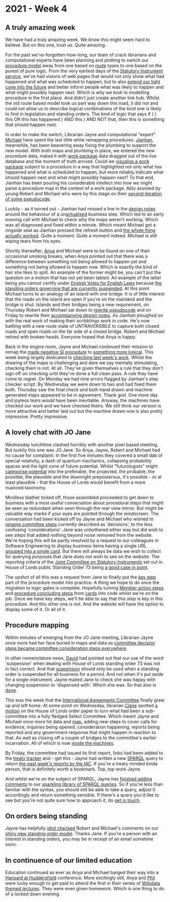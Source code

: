 # 2021 - Week 4

## A truly amazing week

We have had a truly amazing week. We know this might seem hard to believe. But on this one, trust us. Quite amazing.

For the past we've-forgotten-how-long, our team of crack librarians and computational experts have been planning and plotting to switch our [procedure model](https://ukparliament.github.io/ontologies/procedure/procedure-ontology.html) away from one based on [route](https://ukparliament.github.io/ontologies/procedure/procedure-ontology.html#d4e164) types to one based on the purest of pure logic. From the very earliest days of the [Statutory Instrument service](https://statutoryinstruments.parliament.uk/), we've had visions of web pages that would not only show what had happened and what was scheduled to happen, but to also [extend our light cone into the future](https://thevoroscope.com/2017/02/24/the-futures-cone-use-and-history) and better inform people what was likely to happen and what might possibly happen next. Which is why we took to modelling procedure in the first place. And didn't just create another link hub. Whilst the old route based model took us part way down this road, it did not and could not allow us to describe logical combinations of the kind one is likely to find in legislation and standing orders. The kind of logic that says if ( ( this OR this has happened ) AND this ) AND NOT that, then this is something that should happen next.

In order to make the switch, Librarian Jayne and computational "expert" [Michael](https://twitter.com/fantasticlife) have spent the last little while remapping procedures. [Jianhan](https://twitter.com/jianhanzhu), meanwhile, has been beavering away fixing the plumbing to support the new model. With both maps and plumbing in place, we entered the new procedure data, mated it with [work package](https://ukparliament.github.io/ontologies/procedure/procedure-ontology.html#d4e222) data dragged out of the live database and the moment of truth arrived. Could we [visualise a work package](https://trello.com/c/CSr8KMvp/26-rewrite-work-package-visualisation) subject to a procedure in a way that highlighted not only what has happened and what is scheduled to happen, but more reliably indicate what should happen next and what might possibly happen next? To that end, Jianhan has been pouring his considerable intellect into how we might parse a procedure map in the context of a work package. Ably assisted by young Robert and Michael who were by this stage on their [second iteration of some pseudocode](https://ukparliament.github.io/ontologies/procedure/flowcharts/meta/parsing/#with-step-types).

Luckily - as it turned out - Jianhan had missed a line in the [design notes](https://ukparliament.github.io/ontologies/procedure/flowcharts/meta/design-notes/) around the behaviour of a un[actualised](https://ukparliament.github.io/ontologies/procedure/procedure-ontology.html#d4e367) business step. Which led to an early evening call with Michael to check why the maps weren't working. Which was all diagnosed and fixed within a minute. Which meant Michael got a ringside seat as Jianhan pressed the refresh button and [the whole thing actually worked](https://ukparliament.github.io/ontologies/meta/weeknotes/2021/04/pnsi.png). Quite a moment. Quite a moment indeed. Michael is still wiping tears from his eyes.

Shortly thereafter, [Anya](https://twitter.com/bitten_) and Michael were to be found on one of their occasional smoking breaks, when Anya pointed out that there was a difference between something not being allowed to happen yet and something not being allowed to happen now. Which is exactly the kind of hair she likes to split. An example of the former might be, you can't put the question on a motion that has not yet been tabled. An example of the latter being you cannot certify under [English Votes for English Laws](https://www.parliament.uk/site-information/glossary/english-votes-for-english-law-evel/) because [the standing orders governing that are currently suspended](https://publications.parliament.uk/pa/cm201919/cmstords/341/body.html#_idTextAnchor396). At this point Michael turns to an analogy of an island with one bridge. It is of little interest that the roads on the island are open if you're on the mainland and the bridge is shut. Islands and their bridges being a new requirement, on Thursday Robert and Michael sat down to [rewrite pseudocode](https://ukparliament.github.io/ontologies/procedure/flowcharts/meta/parsing/#with-step-types-2) and on Friday to rewrite their [accompanying design notes](https://ukparliament.github.io/ontologies/procedure/flowcharts/meta/design-notes/). As Jianhan ploughed on with the real work of making their scribblings work in code. He's now battling with a new route state of UNTRAVERSIBLE to capture both closed roads and open roads on the far side of a closed bridge. Robert and Michael retired with broken heads. Everyone hoped that Anya is happy.

Back in the engine room, Jayne and Michael continued their mission to remap the [made negative SI procedure](https://ukparliament.github.io/ontologies/procedure/flowcharts/sis/made-negative.pdf) to [something more logical](https://ukparliament.github.io/ontologies/procedure/flowcharts/sis/logic-gates/made-negative.pdf). This week being largely dedicated to [checking last week's work](https://trello.com/c/oOUrPDYh/21-enter-made-negative-data-to-staging). Whilst the drawing of the maps is challenging and dare we say mentally stimulating, checking them is not. At all. They've given themselves a rule that they don't sign off on checking until they've done a full clean pass. A rule they have come to regret. On Monday we had nine errors flagged by Jianhan's step checker script. By Wednesday we were down to two and had fixed them both. Thursday saw the final check and both hand drawn and machine generated maps appeared to be in agreement. Thank god. One more day and joyless tears would have been inevitable. Anyway, the machines have checked our work and we have checked theirs. We still think our version is more attractive and better laid out but the machine drawn one is also pretty impressive. Pretty impressive.

## A lovely chat with JO Jane

Wednesday lunchtime clashed horribly with another pixel based meeting. But luckily this one was JO Jane. So Anya, Jayne, Robert and Michael had no cause for complaint. In the first five minutes they covered a small dab of special relativity, a dash of quantum mechanics, collapsing probability spaces and the light cone of future potential. Whilst "futurologists" might [categorise potential](https://thevoroscope.com/2017/02/24/the-futures-cone-use-and-history/) into the preferable, the projected, the probable, the possible, the plausible and the downright preposterous, it's possible - or at least plausible - that the House of Lords would benefit from a more nuanced taxonomy.

Mindless blather ticked off, those assembled proceeded to get down to business with a most useful conversation about procedural steps that might be seen as redundant when seen through the rear view mirror. But might be valuable way marks if your eyes are pointed through the windscreen. The conversation had been kicked off by Jayne and Michael who wished to [rename committee steps](https://trello.com/c/9KNWtQpk/333-select-committee-steps-decision-or-consideration) currently described as 'decisions', to the less confusing 'considerations'. Jane was unbothered either way but did wish to see steps that added nothing beyond noise removed from the website. We're hoping this will be partly resolved by a request to our colleagues in Software Engineering to display business items having a single URL [grouped into a single card](https://trello.com/c/uIrCwiJ3/303-si-171-business-items-sometimes-actualise-multiple-steps). But there will always be data we wish to collect for querying purposes that Jane does not wish to see on the website. The reporting criteria of the [Joint Committee on Statutory Instruments](https://committees.parliament.uk/committee/148/statutory-instruments-joint-committee) set out in House of Lords public Standing Order 73 being [a good case in point](https://trello.com/c/g8m2w3N6/13-cb-reporting-criteria-permission).

The upshot of all this was a request from Jane to finally put the [key step](https://ukparliament.github.io/ontologies/procedure/procedure-ontology.html#d4e336) part of the procedure model into practice. A thing we hope to do once the migration to logic gates is complete. Hopefully turning [Member action steps](https://ukparliament.github.io/ontologies/procedure/procedure-ontology.html#d4e352) and [procedure concluding steps](https://ukparliament.github.io/ontologies/procedure/procedure-ontology.html#d4e321) from [cards](https://trello.com/c/yLSVyjU0/207-member-step-key-step-and-conclusion-step) into code whilst we're on the job. Once we have key steps, we'll be able to say that this step is key in this procedure. And this other one is not. And the website will have the option to display some of it. Or all of it.

## Procedure mapping

Within minutes of emerging from the JO Jane meeting, Librarian Jayne once more had her face buried in maps and data as [committee decision steps became committee consideration steps everywhere](https://trello.com/c/9KNWtQpk/333-select-committee-steps-decision-or-consideration).

In other nomenclature news, [David](https://twitter.com/clerkly) had pointed out that our use of the word 'suspension' when dealing with House of Lords standing order 73 was not in fact correct. And that [suspension](https://ukparliament.github.io/ontologies/standing-order/standing-order-ontology.html#d4e174) should only be used when a standing order is suspended for all business for a period. And not when it's put aside for a single instrument. Jayne mailed Jane to check she was happy with changing suspension to 'dispensed with'. Which she was. So that also is [done](https://trello.com/c/CvaBwxUu/339-jw-so-suspension-vs-so-dispensed-with).

This was the week that the [International Agreements Committee](https://committees.parliament.uk/committee/448/eu-international-agreements-subcommittee/) finally grew up and left home. At some point on Wednesday, librarian [Claire](https://twitter.com/tinysprite) spotted [a motion](https://lordsbusiness.parliament.uk/ItemOfBusiness?itemOfBusinessId=91377&sectionId=38&businessPaperDate=2021-01-28) on the House of Lords order paper to turn what had been a sub-committee into a fully fledged Select Committee. Which meant Jayne and Michael once more hit data and [map](https://ukparliament.github.io/ontologies/procedure/flowcharts/crag-treaties/crag-treaties.pdf), adding new steps to cover calls for evidence, inquiries being opened, consideration happening, reports being reported and any government response that might happen in reaction to that. As well as closing off a couple of bridges to the committee's earlier incarnation. All of which is now [inside the machines](https://procedures.azurewebsites.net/Procedures/6/graph).

By Friday, the committee had issued its first report, links had been added to the [treaty tracker](https://treaties.parliament.uk/) and - get this - Jayne had written a new [SPARQL](https://en.wikipedia.org/wiki/SPARQL) query to return [the past week's reports by the IAC](https://api.parliament.uk/sparql#query=%23+This+query+uses+classes+from+UK+Parliament's+procedure+ontology%3A+https%3A%2F%2Fukparliament.github.io%2Fontologies%2Fprocedure%2Fprocedure-ontology.html.%0A%0A%23+This+query+looks+for+all+treaties%2C+subject+to+the+Constitutional+Reform+and+Governance+Act+2010%2C+that+were+considered+by+the+International+Agreements+Committee+(IAC).+%0A%0APREFIX+rdfs%3A+%3Chttp%3A%2F%2Fwww.w3.org%2F2000%2F01%2Frdf-schema%23%3E%0APREFIX+%3A+%3Chttps%3A%2F%2Fid.parliament.uk%2Fschema%2F%3E%0APREFIX+id%3A+%3Chttps%3A%2F%2Fid.parliament.uk%2F%3E%0A%23+The+above+rows+describe+where+the+datasets+that+this+query+is+built+on+come+from.+%0A%0Aselect+%3FTreaty+%3FTreatyname+%3FworkPackage+%3FLeadOrg+%3FSeries+%3FLink+%3Fdecision+%3Fdate2+%3FLink2+where+%7B%0A++%23+The+select+row+is+identifying+what+information+to+return+from+the+query.+These+are+all+variables+from+the+query+below.+SPARQL+variables+start+with+a+%3F+and+can+match+any+node+(resource+or+literal)+in+the+RDF+dataset.%0A%0A++%3FTreaty+a+%3ATreaty+.++%0A+++++%3FTreaty+rdfs%3Alabel+%3FTreatyname+.%0A+++%23+A+treaty+is+considered+a+workpackageable+thing+which+is+the+focus+of+a+workpackage.%0A++%0A++%23++It+is+useful+to+be+able+to+have+queries+that+allow+information+to+be+added+to+the+solution+where+the+information+is+available%2C+but+do+not+reject+the+solution+because+some+part+of+the+query+pattern+does+not+match.+The+use+of+OPTIONAL+below+allows+this%2C+if+the+data+does+not+exist+then+it+will+still+include+the+treaty+in+the+results.+The+reason+we+include+the+optional+for+the+variables+below+is+because+treaties+do+not+follow+a+strict+pattern+of+what+data+it+has.+Likewise%2C+there+can+also+be+a+delay+in+a+treaty+being+published+on+gov.uk+so+we+also+say+links+are+optional+so+that+any+possible+instrument+appears+in+the+results+still.+%0A++%0A++OPTIONAL%7B+%3FTreaty+%3AtreatyHasLeadGovernmentOrganisation%2F+rdfs%3Alabel+%3FLeadOrg+.%7D+%0A++OPTIONAL+%7B%3FTreaty+%3AtreatyHasSeriesMembership%2F+%3AseriesItemCitation+%3FSeries.%7D%0A++OPTIONAL+%7B%3FTreaty+%3AworkPackagedThingHasWorkPackagedThingWebLink+%3FLink.%7D%0A%23+While+these+filters+are+optional+they+are+still+vital+information+for+a+treaty.+The+LeadOrg+is+the+Department+responsible+for+the+treaty's+policy+which+is+different+to+the+laying+body.+The+Series+is+what+the+treaty+is+referenced+as.+And+of+course+a+link+to+the+treaty+itself.+++%0A++%0A+%3FTreaty+%3AworkPackagedThingHasWorkPackage+%3FworkPackage+.%0A++%23+A+workpackage+is+a+group+of+business+items+under+a+procedure+or+as+determined+by+a+committee%2C+for+example%3A+business+items+considered+during+the+passage+of+a+particular+Statutory+Instrument.%0A+%0A++%3FworkPackage+%3AworkPackageHasBusinessItem+%3Fbi2.%0A++%3Fbi2+%3AbusinessItemHasProcedureStep+%3FstepId2%3B%0A+++++++%3AbusinessItemHasBusinessItemWebLink+%3FLink2%3B%0A++%3AbusinessItemDate+%3Fdate2.%0A++%3FstepId2+%3AprocedureStepName+%3Fdecision%0A++FILTER+(%3FstepId2+in+(id%3AHKgXbapn%2C+id%3An3eNw1cK))%0A++%23+The+variables+above+are+looking+for+another+business+item+but+this+time+limiting+them+to+the+decisions+of+the+International+Agreements+Committee+Committee.+%0A%7D%0A&contentTypeConstruct=text%2Fturtle&contentTypeSelect=application%2Fsparql-results%2Bjson&endpoint=https%3A%2F%2Fapi.parliament.uk%2Fsparql&requestMethod=POST&tabTitle=Treaties+considered+by+the+International+Agreements+Committee+(HL)&headers=%7B%7D&outputFormat=table). If you're a treaty minded kinda person, that is definitely worth a bookmark. Top, top work Jayne.

And whilst we're on the subject of SPARQL, Jayne has [finished adding comments](https://trello.com/c/BFYSMqLf/150-add-comments-to-sparql-library) to our [sparkling library of SPARQL queries](https://ukparliament.github.io/ontologies/procedure/meta/queries/). So if you're less than familiar with the syntax, you should still be able to take a query, adjust it accordingly and return something sensible. If there's a query you'd like to see but you're not quite sure how to approach it, do [get in touch](mailto:RIIDMSMailbox@parliament.uk).

## On orders being standing

Jayne has helpfully [idiot checked](https://trello.com/c/CMF38OdX/326-sense-checking-standing-order-ontology) Robert and Michael's comments on our [shiny new standing order model](https://ukparliament.github.io/ontologies/standing-order/standing-order-ontology.html). Thanks Jane. If you're a person with an interest in standing orders, you may be in receipt of an email sometime soon.

## In continuence of our limited education

Education continued as ever as Anya and Michael barged their way into a [Hansard at Huddersfield](https://hansard.hud.ac.uk/site/index.php) conference. More excitingly still, Anya and [Phil](https://twitter.com/philbgorman) were lucky enough to get paid to attend the first in their series of [Wikidata themed lectures](http://wikiedu.org/wikidata/). They were even given homework. Which is one thing to do of a locked down evening.